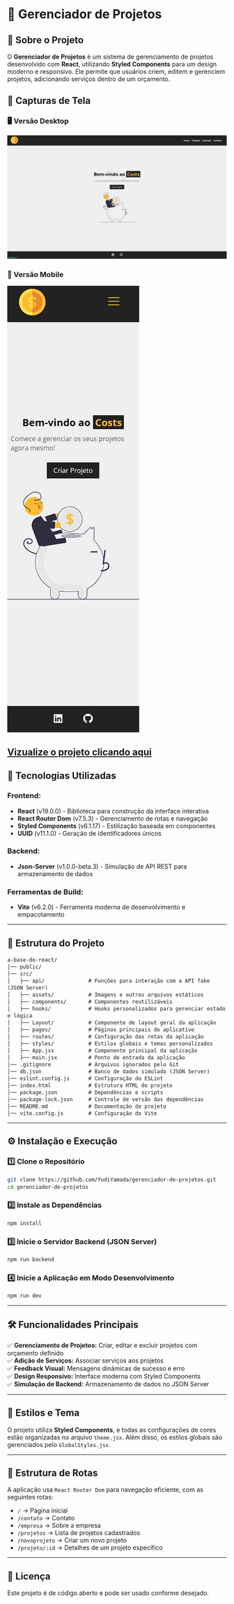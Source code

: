 # 📖 Gerenciador de Projetos

## 📌 Sobre o Projeto
O **Gerenciador de Projetos** é um sistema de gerenciamento de projetos desenvolvido com **React**, utilizando **Styled Components** para um design moderno e responsivo. Ele permite que usuários criem, editem e gerenciem projetos, adicionando serviços dentro de um orçamento.

## 📸 Capturas de Tela

### 🖥️ Versão Desktop
![Project Desktop](src\assets\img\project_final_desktop.png)

### 📱 Versão Mobile
![Project Mobile](src\assets\img\project_final_mobile.png)


## [Vizualize o projeto clicando aqui](https://yudiyamada.github.io/gerenciador-de-projetos/)

## 🚀 Tecnologias Utilizadas
### Frontend:
- **React** (v19.0.0) - Biblioteca para construção da interface interativa
- **React Router Dom** (v7.5.3) - Gerenciamento de rotas e navegação
- **Styled Components** (v6.1.17) - Estilização baseada em componentes
- **UUID** (v11.1.0) - Geração de identificadores únicos

### Backend:
- **Json-Server** (v1.0.0-beta.3) - Simulação de API REST para armazenamento de dados

### Ferramentas de Build:
- **Vite** (v6.2.0) - Ferramenta moderna de desenvolvimento e empacotamento

---

## 📂 Estrutura do Projeto
```plaintext
a-base-do-react/
│── public/
│── src/
│   ├── api/              # Funções para interação com a API fake (JSON Server)
│   ├── assets/           # Imagens e outros arquivos estáticos
│   ├── components/       # Componentes reutilizáveis
│   ├── hooks/            # Hooks personalizados para gerenciar estado e lógica
│   ├── Layout/           # Componente de layout geral da aplicação
│   ├── pages/            # Páginas principais do aplicativo
│   ├── routes/           # Configuração das rotas da aplicação
│   ├── styles/           # Estilos globais e temas personalizados
│   ├── App.jsx           # Componente principal da aplicação
│   ├── main.jsx          # Ponto de entrada da aplicação
│── .gitignore            # Arquivos ignorados pelo Git
│── db.json               # Banco de dados simulado (JSON Server)
│── eslint.config.js      # Configuração do ESLint
│── index.html            # Estrutura HTML do projeto
│── package.json          # Dependências e scripts
│── package-lock.json     # Controle de versão das dependências
│── README.md             # Documentação do projeto
│── vite.config.js        # Configuração do Vite
```

---

## ⚙️ Instalação e Execução

### 1️⃣ Clone o Repositório
```bash
git clone https://github.com/YudiYamada/gerenciador-de-projetos.git
cd gerenciador-de-projetos
```

### 2️⃣ Instale as Dependências
```bash
npm install
```

### 3️⃣ Inicie o Servidor Backend (JSON Server)
```bash
npm run backend
```

### 4️⃣ Inicie a Aplicação em Modo Desenvolvimento
```bash
npm run dev
```

---

## 🛠️ Funcionalidades Principais
✅ **Gerenciamento de Projetos:** Criar, editar e excluir projetos com orçamento definido  
✅ **Adição de Serviços:** Associar serviços aos projetos  
✅ **Feedback Visual:** Mensagens dinâmicas de sucesso e erro  
✅ **Design Responsivo:** Interface moderna com Styled Components  
✅ **Simulação de Backend:** Armazenamento de dados no JSON Server  

---

## 🎨 Estilos e Tema
O projeto utiliza **Styled Components**, e todas as configurações de cores estão organizadas no arquivo `theme.jsx`. Além disso, os estilos globais são gerenciados pelo `GlobalStyles.jsx`.

---

## 📌 Estrutura de Rotas
A aplicação usa `React Router Dom` para navegação eficiente, com as seguintes rotas:
- `/` → Página inicial
- `/contato` → Contato
- `/empresa` → Sobre a empresa
- `/projetos` → Lista de projetos cadastrados
- `/novoprojeto` → Criar um novo projeto
- `/projeto/:id` → Detalhes de um projeto específico

---

## 📄 Licença
Este projeto é de código aberto e pode ser usado conforme desejado.
